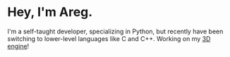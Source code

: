 # Hey, I'm Areg.

I'm a self-taught developer, specializing in Python, but recently have been switching to lower-level languages like C and C++.
Working on my [3D engine](https://github.com/AregPrograms/mini3d)!
